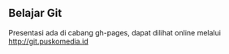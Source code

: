 ## Belajar Git

Presentasi ada di cabang gh-pages, dapat dilihat online melalui http://git.puskomedia.id
